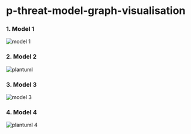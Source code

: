 # p-threat-model-graph-visualisation

### 1. Model 1

![model 1](https://user-images.githubusercontent.com/8102313/96301854-79890780-1000-11eb-80e2-91f190c95641.png)

### 2. Model 2

![plantuml](https://user-images.githubusercontent.com/8102313/96365538-f7a4f580-1149-11eb-9202-e4d111574253.png)

### 3. Model 3

![model 3](https://user-images.githubusercontent.com/8102313/96376687-1d052400-1189-11eb-93dc-829d44c93631.png)


### 4. Model 4

![plantuml 4](https://user-images.githubusercontent.com/8102313/97110406-3c9ccf00-16ea-11eb-9ff3-d4575fc757bf.png)



